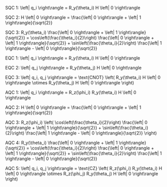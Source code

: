 SQC 1:
\left| q_i \right\rangle = R_y(\theta_i) H \left| 0 \right\rangle


SQC 2:
H \left| 0 \right\rangle = \frac{\left| 0 \right\rangle + \left| 1 \right\rangle}{\sqrt{2}}

SQC 3:
R_y(\theta_i) \frac{\left| 0 \right\rangle + \left| 1 \right\rangle}{\sqrt{2}} = \cos\left(\frac{\theta_i}{2}\right) \frac{\left| 0 \right\rangle + \left| 1 \right\rangle}{\sqrt{2}} + \sin\left(\frac{\theta_i}{2}\right) \frac{\left| 1 \right\rangle - \left| 0 \right\rangle}{\sqrt{2}}


EQC 1:
\left| q_i \right\rangle = R_y(\theta_i) H \left| 0 \right\rangle

EQC 2:
\left| q_j \right\rangle = R_y(\theta_j) H \left| 0 \right\rangle

EQC 3:
\left| q_i, q_j \right\rangle = \text{CNOT} \left( R_y(\theta_i) H \left| 0 \right\rangle \otimes R_y(\theta_j) H \left| 0 \right\rangle \right)


AQC 1:
\left| q_i \right\rangle = R_z(\phi_i) R_y(\theta_i) H \left| 0 \right\rangle

AQC 2:
H \left| 0 \right\rangle = \frac{\left| 0 \right\rangle + \left| 1 \right\rangle}{\sqrt{2}}

AQC 3:
R_z(\phi_i) \left( \cos\left(\frac{\theta_i}{2}\right) \frac{\left| 0 \right\rangle + \left| 1 \right\rangle}{\sqrt{2}} + \sin\left(\frac{\theta_i}{2}\right) \frac{\left| 1 \right\rangle - \left| 0 \right\rangle}{\sqrt{2}} \right)


AQC 4:
R_y(\theta_i) \frac{\left| 0 \right\rangle + \left| 1 \right\rangle}{\sqrt{2}} = \cos\left(\frac{\theta_i}{2}\right) \frac{\left| 0 \right\rangle + \left| 1 \right\rangle}{\sqrt{2}} + \sin\left(\frac{\theta_i}{2}\right) \frac{\left| 1 \right\rangle - \left| 0 \right\rangle}{\sqrt{2}}


AQC 5:
\left| q_i, q_j \right\rangle = \text{CZ} \left( R_z(\phi_i) R_y(\theta_i) H \left| 0 \right\rangle \otimes R_z(\phi_j) R_y(\theta_j) H \left| 0 \right\rangle \right)


